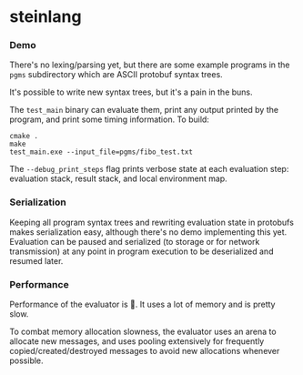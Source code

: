 # steinlang

### Demo

There's no lexing/parsing yet, but there are some example programs in the `pgms` subdirectory which are ASCII protobuf syntax trees.

It's possible to write new syntax trees, but it's a pain in the buns.

The `test_main` binary can evaluate them, print any output printed by the program, and print some timing information.
To build:
```
cmake .
make
test_main.exe --input_file=pgms/fibo_test.txt
```

The `--debug_print_steps` flag prints verbose state at each evaluation step: evaluation stack, result stack, and local environment map.

### Serialization

Keeping all program syntax trees and rewriting evaluation state in protobufs makes serialization easy, although there's no demo implementing this yet. Evaluation can be paused and serialized (to storage or for network transmission) at any point in program execution to be deserialized and resumed later.

### Performance

Performance of the evaluator is :shit:. It uses a lot of memory and is pretty slow.

To combat memory allocation slowness, the evaluator uses an arena to allocate new messages, and uses pooling extensively for frequently copied/created/destroyed messages to avoid new allocations whenever possible.
